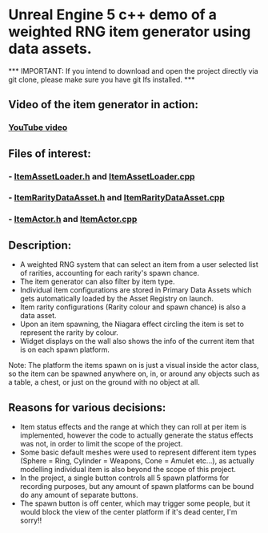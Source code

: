 # Unreal Engine 5 c++ demo of a weighted RNG item generator using data assets.

*** IMPORTANT: If you intend to download and open the project directly via git clone, please make sure you have git lfs installed. ***

## Video of the item generator in action:
### [YouTube video](https://www.youtube.com/watch?v=DjaYxrAhh-s)

## Files of interest:
### - [ItemAssetLoader.h](https://github.com/Alcalol/Item-Roll-Demo/blob/master/Source/ItemRollDemo/ItemAssetLoader.h) and [ItemAssetLoader.cpp](https://github.com/Alcalol/Item-Roll-Demo/blob/master/Source/ItemRollDemo/ItemAssetLoader.cpp)
### - [ItemRarityDataAsset.h](https://github.com/Alcalol/Item-Roll-Demo/blob/master/Source/ItemRollDemo/ItemRarityDataAsset.h) and [ItemRarityDataAsset.cpp](https://github.com/Alcalol/Item-Roll-Demo/blob/master/Source/ItemRollDemo/ItemRarityDataAsset.cpp)
### - [ItemActor.h](https://github.com/Alcalol/Item-Roll-Demo/blob/master/Source/ItemRollDemo/ItemActor.h) and [ItemActor.cpp](https://github.com/Alcalol/Item-Roll-Demo/blob/master/Source/ItemRollDemo/ItemActor.cpp)

## Description:
- A weighted RNG system that can select an item from a user selected list of rarities, accounting for each rarity's spawn chance.
- The item generator can also filter by item type.
- Individual item configurations are stored in Primary Data Assets which gets automatically loaded by the Asset Registry on launch.
- Item rarity configurations (Rarity colour and spawn chance) is also a data asset.
- Upon an item spawning, the Niagara effect circling the item is set to represent the rarity by colour.
- Widget displays on the wall also shows the info of the current item that is on each spawn platform.

Note: The platform the items spawn on is just a visual inside the actor class, so the item can be spawned anywhere on, in, or around any objects such as a table, a chest, or just on the ground with no object at all.

## Reasons for various decisions:
- Item status effects and the range at which they can roll at per item is implemented, however the code to actually generate the status effects was not, in order to limit the scope of the project.
- Some basic default meshes were used to represent different item types (Sphere = Ring, Cylinder = Weapons, Cone = Amulet etc...), as actually modelling individual item is also beyond the scope of this project.
- In the project, a single button controls all 5 spawn platforms for recording purposes, but any amount of spawn platforms can be bound do any amount of separate buttons.
- The spawn button is off center, which may trigger some people, but it would block the view of the center platform if it's dead center, I'm sorry!!
